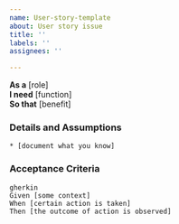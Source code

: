 ```yaml
---
name: User-story-template
about: User story issue
title: ''
labels: ''
assignees: ''

---
```


**As a** [role]  
**I need** [function]  
**So that** [benefit]  
      
### Details and Assumptions
    * [document what you know]      

### Acceptance Criteria     
    gherkin 
    Given [some context]
    When [certain action is taken]
    Then [the outcome of action is observed]
